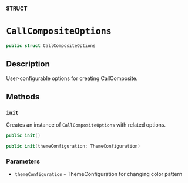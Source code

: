 **STRUCT**

# `CallCompositeOptions`

```swift
public struct CallCompositeOptions
```

## Description

User-configurable options for creating CallComposite.

## Methods

### `init`
Creates an instance of `CallCompositeOptions` with related options. 

```swift
public init()
```

```swift
public init(themeConfiguration: ThemeConfiguration)
```



### Parameters
* `themeConfiguration` - ThemeConfiguration for changing color pattern
